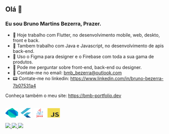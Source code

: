 ## Olá 👋

### Eu sou Bruno Martins Bezerra, Prazer.

- 🔭 Hoje trabalho com Flutter, no desenvolvimento mobile, web, deskto, front e back.
- 🍫 Tambem trabalho com Java e Javascript, no desenvolvimento de apis back-end.
- 🌱 Uso o Figma para designer e o Firebase com toda a sua gama de produtos.
- 💬 Pode me perguntar sobre front-end, back-end ou designer.
- 📧 Contate-me no email: bmb_bezerra@outlook.com
- 📟 Contate-me no linkedin: https://www.linkedin.com/in/bruno-bezerra-7b07531a4

Conheça também o meu site: https://bmb-portfolio.dev

<div style="display: inline_block"><br>
  <img align="center" alt="Rafa-Js" height="30" width="40" src="https://github.com/devicons/devicon/blob/master/icons/dart/dart-original.svg">
  <img align="center" alt="Rafa-Js" height="30" width="40" src="https://github.com/devicons/devicon/blob/master/icons/flutter/flutter-original.svg">
  <img align="center" alt="Rafa-Js" height="30" width="40" src="https://github.com/devicons/devicon/blob/master/icons/java/java-original-wordmark.svg">
  <img align="center" alt="Rafa-Js" height="30" width="40" src="https://github.com/devicons/devicon/blob/master/icons/javascript/javascript-original.svg">
<div style="display: inline_block"><br>
  <a href="https://github.com/bezerrabruno">
  <img height="190em" src="https://github-readme-stats-9guj.vercel.app?username=bezerrabruno&show_icons=true&theme=transparent&count_private=true"/>
  <a href="https://github.com/bezbruno">
  <img height="190em" src="https://github-readme-stats-9guj.vercel.app/api?username=bezbruno&show_icons=true&theme=transparent&count_private=true"/>
  <img height="300em" src="https://github-readme-stats-9guj.vercel.app/api/top-langs/?username=bezerrabruno&langs_count=10&layout=compact&theme=transparent"/>
<div>
  
